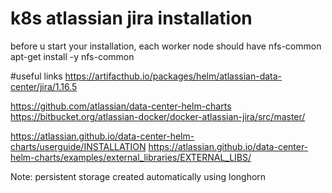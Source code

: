 # k8s atlassian jira installation
before u start your installation, each worker node should have nfs-common
apt-get install -y nfs-common


#useful links
https://artifacthub.io/packages/helm/atlassian-data-center/jira/1.16.5 

https://github.com/atlassian/data-center-helm-charts 
https://bitbucket.org/atlassian-docker/docker-atlassian-jira/src/master/


https://atlassian.github.io/data-center-helm-charts/userguide/INSTALLATION
https://atlassian.github.io/data-center-helm-charts/examples/external_libraries/EXTERNAL_LIBS/ 


Note: persistent storage created automatically using longhorn